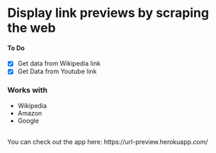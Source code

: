 # Display link previews by scraping the web

#### To Do

- [x] Get data from Wikipedia link
- [x] Get Data from Youtube link

<h3>Works with</h3>
<ul>
<li>Wikipedia</li>
<li>Amazon</li>
<li>Google</li>
</ul>
<br />
You can check out the app here: https://url-preview.herokuapp.com/
